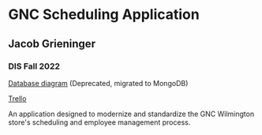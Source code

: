 # GNC Scheduling Application
## Jacob Grieninger
### DIS Fall 2022

[Database diagram](https://dbdiagram.io/d/63179d640911f91ba54bf217) (Deprecated, migrated to MongoDB)

[Trello](https://trello.com/b/FUVao9ly/general)

An application designed to modernize and standardize the GNC Wilmington store's scheduling and employee management process.
